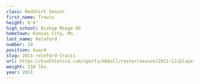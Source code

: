 ```yaml
---
class: Redshirt Senior
first_name: Travis
height: 6'6"
high_school: Bishop Miege HS
hometown: Kansas City, Mo.
last_name: Releford
number: 24
position: Guard
slug: 2011-releford-travis
url: https://kuathletics.com/sports/mbball/roster/season/2011-12/player/travis-releford/
weight: 210 lbs.
year: 2011
---
```

